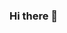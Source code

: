 ### Hi there 👋

<!--
**MatheusNGT/MatheusNGT** is a ✨ _special_ ✨ repository because its `README.md` (this file) appears on your GitHub profile.

Here are some ideas to get you started:

- 📕 ’ Estou estudando análise de desemvolvimento de software ...
- 🌱 I’m currently learning ...
- 👯 I’m looking to collaborate on ...
- 🤔 I’m looking for help with ...
- 💬 Ask me about ...
- 📫 How to reach me: ...
- 😄 Pronouns: ...
- ⚡ Fun fact: ...
-->
